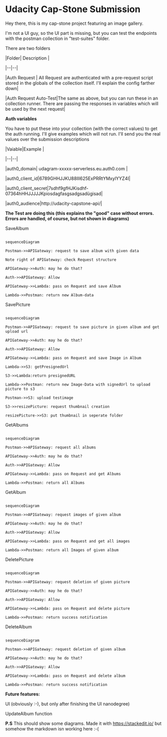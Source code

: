 # Udacity Cap-Stone Submission

  

Hey there, this is my cap-stone project featuring an image gallery.

I'm not a UI guy, so the UI part is missing, but you can test the endpoints with the postman collection in "test-suites" folder.

  

There are two folders

  

|Folder| Description |

|--|--|

|Auth Request | All Request are authenticated with a pre-request script stored in the globals of the collection itself. I'll explain the config farther down|

|Auth Request Auto-Test|The same as above, but you can run these in an collection runner. There are passing the responses in variables which will be used by the next request|

  
  

**Auth variables**

You have to put these into your collection (with the correct values) to get the auth running. I'll give examples which will not run. I'll send you the real values over the submission descriptions

  

|Vaiable|Example |

|--|--|

|auth0_domain| udagram-xxxxx-serverless.eu.auth0.com |

|auth0_client_id|6789GHHJJKU88lll625ExPRRtYMxylYYZ4I|

|auth0_client_secret|7sdhf9gfHJKisdhf-07364hHHJJJJJKpiosdagfasgsadgsadügisad|

|auth0_audience|http://udacity-capstone-api/|

  
  

**The Test are doing this (this explains the "good" case without errors. Errors are handled, of course, but not shown in diagrams)**

  

SaveAlbum

```mermaid

sequenceDiagram

Postman->>APIGateway: request to save album with given data

Note right of APIGateway: check Request structure

APIGateway->>Auth: may he do that?

Auth->>APIGateway: Allow

APIGateway->>Lambda: pass on Request and save Album

Lambda->>Postman: return new Album-data

```

SavePicture

```mermaid

sequenceDiagram

Postman->>APIGateway: request to save picture in given album and get upload url

APIGateway->>Auth: may he do that?

Auth->>APIGateway: Allow

APIGateway->>Lambda: pass on Request and save Image in Album

Lambda->>S3: getPresignedUrl

S3->>Lambda:return presignedURL

Lambda->>Postman: return new Image-Data with signedUrl to upload picture to s3

Postman->>S3: upload testimage

S3->>resizePicture: request thumbnail creation

resizePicture->>S3: put thumbnail in seperate folder

```

GetAlbums

```mermaid

sequenceDiagram

Postman->>APIGateway: request all albums

APIGateway->>Auth: may he do that?

Auth->>APIGateway: Allow

APIGateway->>Lambda: pass on Request and get Albums

Lambda->>Postman: return all Albums

```

GetAlbum

```mermaid

sequenceDiagram

Postman->>APIGateway: request images of given album

APIGateway->>Auth: may he do that?

Auth->>APIGateway: Allow

APIGateway->>Lambda: pass on Request and get all images

Lambda->>Postman: return all Images of given album

```

DeletePicture

```mermaid

sequenceDiagram

Postman->>APIGateway: request deletion of given picture

APIGateway->>Auth: may he do that?

Auth->>APIGateway: Allow

APIGateway->>Lambda: pass on Request and delete picture

Lambda->>Postman: return success notification

```

DeleteAlbum

```mermaid

sequenceDiagram

Postman->>APIGateway: request deletion of given album

APIGateway->>Auth: may he do that?

Auth->>APIGateway: Allow

APIGateway->>Lambda: pass on Request and delete album

Lambda->>Postman: return success notification

```

  

**Future features:**

  

UI (obviously :-), but only after finishing the UI nanodegree)

UpdateAlbum function


**P.S**
 This should show some diagrams. Made it with https://stackedit.io/ but somehow the markdown isn working here :-(